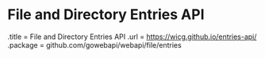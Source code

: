 # File and Directory Entries API

.title = File and Directory Entries API
.url = <https://wicg.github.io/entries-api/>
.package = github.com/gowebapi/webapi/file/entries
